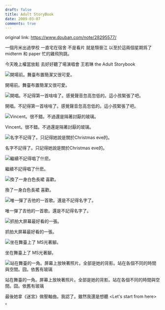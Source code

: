 ```yaml
---
draft: false
title: Adult StoryBook
date: 2009-03-07
comments: true
---
```


original link: https://www.douban.com/note/28295577/

一個月米出過學校 一直宅在宿舍 不是看片 就是頹晉江
以至於這兩個星期爲了midterm 和 paper 忙的雞飛狗跳。

今天晚上權當放鬆 去好好聽了場演唱會
王若琳 the Adult Storybook

![開場前。舞臺布置簡潔又很可愛。](../../assets/images/Adult-StoryBook/p28295577-1.jpg)

開場前。舞臺布置簡潔又很可愛。




![開唱。不記得第一首啥啥了。感覺聲音忽高忽低的。這小孩緊張了吧。](../../assets/images/Adult-StoryBook/p28295577-2.jpg)

開唱。不記得第一首啥啥了。感覺聲音忽高忽低的。這小孩緊張了吧。



![Vincent。很不錯。不過還是隔著討厭的玻璃。](../../assets/images/Adult-StoryBook/p28295577-3.jpg)

Vincent。很不錯。不過還是隔著討厭的玻璃。




![名字不記得了。只記得她說是關於Christmas eve的。](../../assets/images/Adult-StoryBook/p28295577-4.jpg)

名字不記得了。只記得她說是關於Christmas eve的。



![繼續不記得唱了什麽。](../../assets/images/Adult-StoryBook/p28295577-5.jpg)

繼續不記得唱了什麽。



![換了一身白色長裙 喜歡。](../../assets/images/Adult-StoryBook/p28295577-6.jpg)

換了一身白色長裙 喜歡。



![唯一彈了吉他的一首歌。還是不記得名字了。](../../assets/images/Adult-StoryBook/p28295577-7.jpg)

唯一彈了吉他的一首歌。還是不記得名字了。



![抓拍大屏幕最好看的一張。](../../assets/images/Adult-StoryBook/p28295577-8.jpg)

抓拍大屏幕最好看的一張。



![坐在舞臺上了 MS光著腳。](../../assets/images/Adult-StoryBook/p28295577-9.jpg)

坐在舞臺上了 MS光著腳。



![站在舞臺的一角。屏幕上放映著照片。全部是她的背影。站在各個不同的時間與空間。囧。依舊有玻璃](../../assets/images/Adult-StoryBook/p28295577-11.jpg)

站在舞臺的一角。屏幕上放映著照片。全部是她的背影。站在各個不同的時間與空間。囧。依舊有玻璃



最後她拿《迷宮》做壓軸曲。我認了。雖然我還是想聽 <Let's start from here> 。
